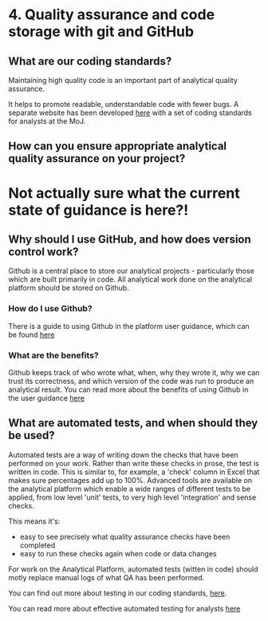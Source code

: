 # 4. Quality assurance and code storage with git and GitHub

## What are our coding standards?

Maintaining high quality code is an important part of analytical quality assurance.

It helps to promote readable, understandable code with fewer bugs.  A separate website has been developed [here](https://moj-analytical-services.github.io/our-coding-standards/) with a set of coding standards for analysts at the MoJ.


## How can you ensure appropriate analytical quality assurance on your project?


# Not actually sure what the current state of guidance is here?!







## Why should I use GitHub, and how does version control work?

Github is a central place to store our analytical projects - particularly those which are built primarily in code.  All analytical work done on the analytical platform should be stored on Github.

### How do I use Github?

There is a guide to using Github in the platform user guidance, which can be found [here](https://user-guidance.services.alpha.mojanalytics.xyz/github.html#using-github-with-the-platform)


### What are the benefits?

Github keeps track of who wrote what, when, why they wrote it, why we can trust its correctness, and which version of the code was run to produce an analytical result.  You can read more about the benefits of using Github in the user guidance [here](https://user-guidance.services.alpha.mojanalytics.xyz/annexes.html#what-are-the-benefits-of-github-and-why-do-we-recommend-it)



## What are automated tests, and when should they be used?

Automated tests are a way of writing down the checks that have been performed on your work.  Rather than write these checks in prose, the test is written in code.  This is similar to, for example, a 'check' column in Excel that makes sure percentages add up to 100%. Advanced tools are available on the analytical platform which enable a wide ranges of different tests to be applied, from low level 'unit' tests, to very high level 'integration' and sense checks.

This means it's:
- easy to see precisely what quality assurance checks have been completed
- easy to run these checks again when code or data changes

For work on the Analytical Platform, automated tests (witten in code) should motly replace manual logs of what QA has been performed.

You can find out more about testing in our coding standards, [here](https://moj-analytical-services.github.io/our-coding-standards/accurate.html#unittest).

You can read more about effective automated testing for analysts [here](https://medium.com/@robin.linacre/effective-testing-of-analytical-models-using-automated-sense-checks-c0c5f4480d7a)
